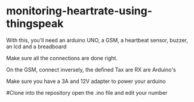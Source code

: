 # monitoring-heartrate-using-thingspeak

With this, you'll need an arduino UNO, a GSM, a heartbeat sensor, buzzer, an lcd and a breadboard

Make sure all the connections are done right. 

On the GSM, connect inversely, the defined Tax are RX
are Arduino's

Make sure you have a 3A and 12V adapter to power your arduino

#Clone into the repository
open the .ino file and edit your number
